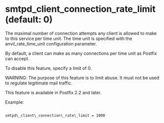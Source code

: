# smtpd_client_connection_rate_limit (default: 0)

The maximal number of connection attempts any client is allowed to
make to this service per time unit. The time unit is specified
with the anvil\_rate\_time\_unit configuration parameter.




By default, a client can make as many connections per time unit as
Postfix can accept.




To disable this feature, specify a limit of 0.




WARNING: The purpose of this feature is to limit abuse. It must
not be used to regulate legitimate mail traffic.




This feature is available in Postfix 2.2 and later.




Example:




```

smtpd\_client\_connection\_rate\_limit = 1000

```

